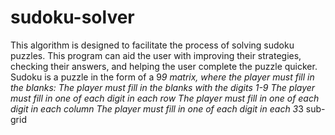 # sudoku-solver
This algorithm is designed to facilitate the process of solving sudoku puzzles. This program can aid the user with improving their strategies, checking their answers, and helping the user complete the puzzle quicker.
Sudoku is a puzzle in the form of a 9*9 matrix, where the player must fill in the blanks:
The player must fill in the blanks with the digits 1-9
The player must fill in one of each digit in each row
The player must fill in one of each digit in each column 
The player must fill in one of each digit in each 3*3 sub-grid
